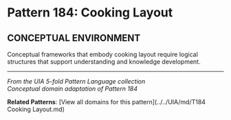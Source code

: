 # Pattern 184: Cooking Layout

## CONCEPTUAL ENVIRONMENT

Conceptual frameworks that embody cooking layout require logical structures that support understanding and knowledge development.

---

*From the UIA 5-fold Pattern Language collection*  
*Conceptual domain adaptation of Pattern 184*

**Related Patterns**: [View all domains for this pattern](../../UIA/md/T184 Cooking Layout.md)